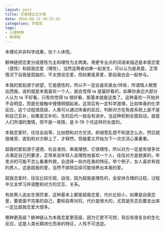 ```yaml
---
layout: post
title: 恋爱理论之分类
date: 2016-08-13 20:35:41
categories: 宇督观
tags:
- 心理邪稣
- 鲸神链
---
```

本理论并非科学成果，仅个人体悟。

鲸神链把恋爱分成感性为主和理性为主两类。用更专业点的词语来描述是本我恋爱（感性）和超我恋爱（理性），当然这两者如果一起发生，可以认为是真爱。正常情况下自我是孤独的，不太想谈恋爱，但如果是真爱，那自我也会一起参与。

本我的爱起源于欲望，它是感性的，所以不一定会喜欢美女/帅哥，所谓情人眼里出西施，说的就是本我喜欢一个人，就会觉得 ta 是最好看的，如果你身边大部分人认为 ta 不好看，只有你觉得 ta 很好看，那基本就是这类了。这种喜欢一开始并不会明显，而是在接触中慢慢明朗起来。这背后有一定科学道理，比如体香的化学反应，这个过程很高级，人类可以通过体香的反应，判断对方在免疫系统上是不是和自己互补，如果是互补的，生的后代一般会有进步。当这种机制全面启动，就是人们所谓的激情，但不是一夜情，是 6-18 个月这样的长度的。

本我恋爱时，往往会自卑，比如想和对方交流，却胡思乱想不知道怎么办，然后就很难受，直到和对方聊上了，才释然，但接着又开始为下一次交流心事重重。

超我的爱起源于道德、社会准则、审美理想，它很理性，所以对方一定是有很多优点满足自己的要求，正常来说年轻人会理性地喜欢一个人，往往对方是貌美的，年老点的可能不怎么看重外貌，会选择一些内在美的特征。举个例子，女人喜欢有钱的男人，这是超我的爱，当然不排除后续可能培养出本我的爱。

超我恋爱时，往往比较乐观、自信，因为超我是理性的，会安排合理的过程，过程中又会学习并调整和对方的交互、关系。

有些男人追女生很厉害，这种基本上都是超我恋爱，代价比较小，如果是自我恋爱，要直面不完美的自己，要和自卑对抗，代价是很大的，尤其是失恋后要走出来一定比超我恋爱大很多。

哪种更高级？鲸神链认为本我恋爱更高级，因为它更不可控，背后有很复杂的生化反应，这是人类长期进化而来的特征，人性不可违逆。
